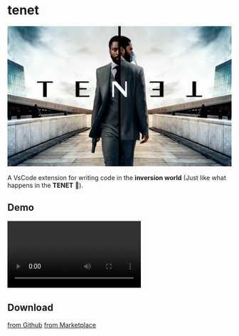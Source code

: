 # tenet

![](./images/banner.jpg)

A VsCode extension for writing code in the **inversion world** (Just like what happens in the **TENET** 🤪).

## Demo

![](./videos/demo.mov)

## Download

[from Github](https://github.com/Haixiang6123/tenet/blob/master/tenet-0.0.1.vsix)
[from Marketplace](https://marketplace.visualstudio.com/items?itemName=HaixiangYan.tenet)
